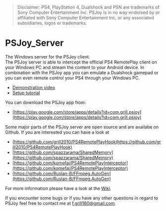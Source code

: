 > Disclaimer: PS4, PlayStation 4, Dualshock and PSN are trademarks of Sony Computer Entertainment Inc. PSJoy is in no way endorsed by or affiliated with Sony Computer Entertainment Inc, or any associated subsidiaries, logos or trademarks.

# PSJoy_Server

The Windows server for the PSJoy client.  
The PSJoy server is able to intercept the official PS4 RemotePlay client on your Windows PC and stream the content to your Android device. In combination with the PSJoy app you can emulate a Dualshock gamepad or you can even remote control your PS4 through your Windows PC.

* [Demonstration video](https://youtu.be/0c1PUdhOEqg)
* [Setup tutorial](https://youtu.be/70JT6mNUmCU)

You can download the PSJoy app from:
* [https://play.google.com/store/apps/details?id=com.grill.psjoy](https://play.google.com/store/apps/details?id=com.grill.psjoy)

Some major parts of the PSJoy server are open source and are availabe on Github. If you are interested you can have a look at

* [https://github.com/grill2010/PS4RemotePlayHook(https://github.com/grill2010/PS4RemotePlayHook)
* [https://github.com/spazzarama/SharedMemory](https://github.com/spazzarama/SharedMemory)
* [https://github.com/komefai/PS4RemotePlayInterceptor](https://github.com/komefai/PS4RemotePlayInterceptor)
* [https://github.com/Ruslan-B/FFmpeg.AutoGen](https://github.com/Ruslan-B/FFmpeg.AutoGen)

For more information please have a look at the [Wiki](https://github.com/grill2010/PSJoy_Server/wiki).

If you encounter some bugs or if you have any other questions in regard to PSJoy feel free to contact me at f.grill160@gmail.com.
